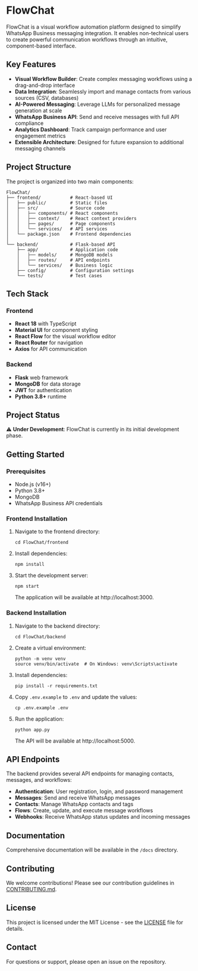 # FlowChat

FlowChat is a visual workflow automation platform designed to simplify WhatsApp Business messaging integration. It enables non-technical users to create powerful communication workflows through an intuitive, component-based interface.

## Key Features

- **Visual Workflow Builder**: Create complex messaging workflows using a drag-and-drop interface
- **Data Integration**: Seamlessly import and manage contacts from various sources (CSV, databases)
- **AI-Powered Messaging**: Leverage LLMs for personalized message generation at scale
- **WhatsApp Business API**: Send and receive messages with full API compliance
- **Analytics Dashboard**: Track campaign performance and user engagement metrics
- **Extensible Architecture**: Designed for future expansion to additional messaging channels

## Project Structure

The project is organized into two main components:

```
FlowChat/
├── frontend/           # React-based UI
│   ├── public/         # Static files
│   ├── src/            # Source code
│   │   ├── components/ # React components
│   │   ├── context/    # React context providers
│   │   ├── pages/      # Page components
│   │   └── services/   # API services
│   └── package.json    # Frontend dependencies
│
└── backend/            # Flask-based API
    ├── app/            # Application code
    │   ├── models/     # MongoDB models
    │   ├── routes/     # API endpoints
    │   └── services/   # Business logic
    ├── config/         # Configuration settings
    └── tests/          # Test cases
```

## Tech Stack

### Frontend
- **React 18** with TypeScript
- **Material UI** for component styling
- **React Flow** for the visual workflow editor
- **React Router** for navigation
- **Axios** for API communication

### Backend
- **Flask** web framework
- **MongoDB** for data storage
- **JWT** for authentication
- **Python 3.8+** runtime

## Project Status

⚠️ **Under Development**: FlowChat is currently in its initial development phase.

## Getting Started

### Prerequisites

- Node.js (v16+)
- Python 3.8+
- MongoDB
- WhatsApp Business API credentials

### Frontend Installation

1. Navigate to the frontend directory:
   ```
   cd FlowChat/frontend
   ```

2. Install dependencies:
   ```
   npm install
   ```

3. Start the development server:
   ```
   npm start
   ```
   
   The application will be available at http://localhost:3000.

### Backend Installation

1. Navigate to the backend directory:
   ```
   cd FlowChat/backend
   ```

2. Create a virtual environment:
   ```
   python -m venv venv
   source venv/bin/activate  # On Windows: venv\Scripts\activate
   ```

3. Install dependencies:
   ```
   pip install -r requirements.txt
   ```

4. Copy `.env.example` to `.env` and update the values:
   ```
   cp .env.example .env
   ```

5. Run the application:
   ```
   python app.py
   ```
   
   The API will be available at http://localhost:5000.

## API Endpoints

The backend provides several API endpoints for managing contacts, messages, and workflows:

- **Authentication**: User registration, login, and password management
- **Messages**: Send and receive WhatsApp messages
- **Contacts**: Manage WhatsApp contacts and tags
- **Flows**: Create, update, and execute message workflows
- **Webhooks**: Receive WhatsApp status updates and incoming messages

## Documentation

Comprehensive documentation will be available in the `/docs` directory.

## Contributing

We welcome contributions! Please see our contribution guidelines in [CONTRIBUTING.md](CONTRIBUTING.md).

## License

This project is licensed under the MIT License - see the [LICENSE](LICENSE) file for details.

## Contact

For questions or support, please open an issue on the repository.